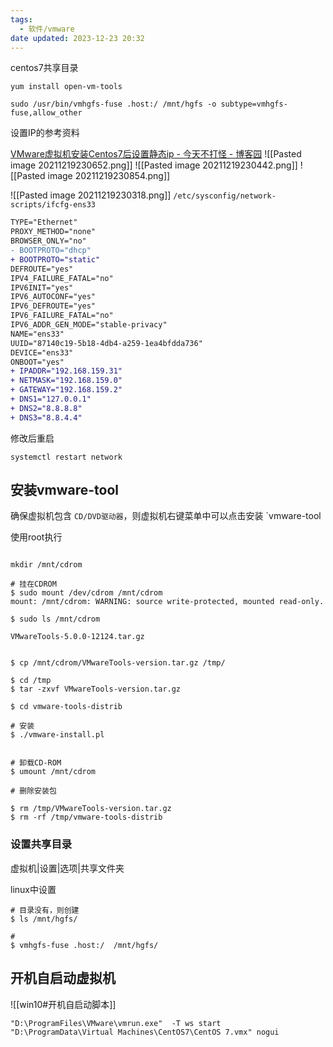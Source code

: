 ```yaml
---
tags:
  - 软件/vmware
date updated: 2023-12-23 20:32
---
```


centos7共享目录

```shell
yum install open-vm-tools

sudo /usr/bin/vmhgfs-fuse .host:/ /mnt/hgfs -o subtype=vmhgfs-fuse,allow_other

```

设置IP的参考资料

[VMware虚拟机安装Centos7后设置静态ip - 今天不打怪 - 博客园](https://www.cnblogs.com/hsz-csy/p/9811969.html)
![[Pasted image 20211219230652.png]]
![[Pasted image 20211219230442.png]]
![[Pasted image 20211219230854.png]]

![[Pasted image 20211219230318.png]]
`/etc/sysconfig/network-scripts/ifcfg-ens33`

```diff
TYPE="Ethernet"
PROXY_METHOD="none"
BROWSER_ONLY="no"
- BOOTPROTO="dhcp"
+ BOOTPROTO="static"
DEFROUTE="yes"
IPV4_FAILURE_FATAL="no"
IPV6INIT="yes"
IPV6_AUTOCONF="yes"
IPV6_DEFROUTE="yes"
IPV6_FAILURE_FATAL="no"
IPV6_ADDR_GEN_MODE="stable-privacy"
NAME="ens33"
UUID="87140c19-5b18-4db4-a259-1ea4bfdda736"
DEVICE="ens33"
ONBOOT="yes"
+ IPADDR="192.168.159.31"
+ NETMASK="192.168.159.0"
+ GATEWAY="192.168.159.2"
+ DNS1="127.0.0.1"
+ DNS2="8.8.8.8"
+ DNS3="8.8.4.4"
```

修改后重启

```shell
systemctl restart network
```

## 安装vmware-tool

确保虚拟机包含 `CD/DVD驱动器`，则虚拟机右键菜单中可以点击安装 `vmware-tool

使用root执行

```shell

mkdir /mnt/cdrom

# 挂在CDROM
$ sudo mount /dev/cdrom /mnt/cdrom
mount: /mnt/cdrom: WARNING: source write-protected, mounted read-only.

$ sudo ls /mnt/cdrom 

VMwareTools-5.0.0-12124.tar.gz


$ cp /mnt/cdrom/VMwareTools-version.tar.gz /tmp/

$ cd /tmp
$ tar -zxvf VMwareTools-version.tar.gz

$ cd vmware-tools-distrib

# 安装
$ ./vmware-install.pl


# 卸载CD-ROM
$ umount /mnt/cdrom

# 删除安装包

$ rm /tmp/VMwareTools-version.tar.gz
$ rm -rf /tmp/vmware-tools-distrib
```

### 设置共享目录

虚拟机|设置|选项|共享文件夹

linux中设置

```shell
# 目录没有，则创建
$ ls /mnt/hgfs/

#
$ vmhgfs-fuse .host:/  /mnt/hgfs/
```


## 开机自启动虚拟机

![[win10#开机自启动脚本]]

```shell
"D:\ProgramFiles\VMware\vmrun.exe"  -T ws start  "D:\ProgramData\Virtual Machines\CentOS7\CentOS 7.vmx" nogui
```